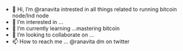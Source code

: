 - 👋 Hi, I’m @ranavita intrested in all things related to running bitcoin node/lnd node
- 👀 I’m interested in ...
- 🌱 I’m currently learning ...mastering bitcoin
- 💞️ I’m looking to collaborate on ...
- 📫 How to reach me ... @ranavita dm on twitter

<!---
ranavita/ranavita is a ✨ special ✨ repository because its `README.md` (this file) appears on your GitHub profile.
You can click the Preview link to take a look at your changes.
--->
